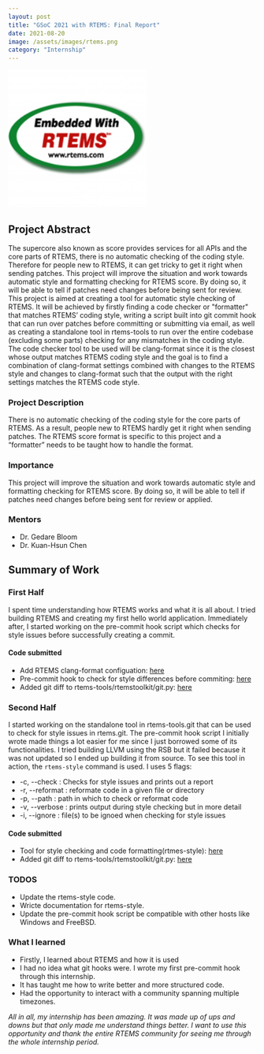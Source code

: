 ```yaml
---
layout: post
title: "GSoC 2021 with RTEMS: Final Report"
date: 2021-08-20
image: /assets/images/rtems.png
category: "Internship"
---
```



<div class="text-center">
  <img src="/assets/images/rtems.png" class="rounded w-50 mb-10" style="max-width:70%; max-height:70%" alt="Building Code">
</div>


## Project Abstract
The supercore also known as score provides services for all APIs and the core parts of RTEMS, there is no automatic checking of the coding style. Therefore for people new to RTEMS, it can get tricky to get it right when sending patches. This project will improve the situation and work towards automatic style and formatting checking for RTEMS score. By doing so, it will be able to tell if patches need changes before being sent for review.
This project is aimed at creating a tool for automatic style checking of RTEMS. It will be achieved by firstly finding a code checker or "formatter" that matches RTEMS’ coding style, writing a script built into git commit hook that can run over patches before committing or submitting via email, as well as creating a standalone tool in rtems-tools to run over the entire codebase (excluding some parts) checking for any mismatches in the coding style.
The code checker tool to be used will be clang-format since it is the closest whose output matches RTEMS coding style and the goal is to find a combination of clang-format settings combined with changes to the RTEMS style and changes to clang-format such that the output with the right settings matches the RTEMS code style.


### Project Description
There is no automatic checking of the coding style for the core parts of RTEMS. As a result, people new to RTEMS hardly get it right when sending patches. The RTEMS score format is specific to this project and a “formatter” needs to be taught how to handle the format.


### Importance
This project will improve the situation and work towards automatic style and formatting checking for RTEMS score. By doing so, it will be able to tell if patches need changes before being sent for review or applied.


### Mentors
* Dr. Gedare Bloom
* Dr. Kuan-Hsun Chen


## Summary of Work
### First Half
I spent time understanding how RTEMS works and what it is all about. I tried building RTEMS and creating my first hello world application. Immediately after, I started working on the pre-commit hook script which checks for style issues before successfully creating a commit.
#### Code submitted
* Add RTEMS clang-format configuation: [here](https://github.com/Idadelveloper/rtems/commit/cff8ff75b1a4d2f9ee708c0adbf5f215ae0c9e6b)
* Pre-commit hook to check for style differences before commiting: [here](https://github.com/Idadelveloper/rtems/blob/master/hooks/pre-commit)
* Added git diff to rtems-tools/rtemstoolkit/git.py: [here](https://github.com/Idadelveloper/rtems-tools/commit/d20d04deba83aa9ca6778959b7f94eb399de3651)


### Second Half
I started working on the standalone tool in rtems-tools.git that can be used to check for style issues in rtems.git. The pre-commit hook script I initially wrote made things a lot easier for me since I just borrowed some of its functionalities. I tried building LLVM using the RSB but it failed because it was not updated so I ended up building it from source. To see this tool in action, the `rtems-style` command is used. I uses 5 flags:
* -c, --check : Checks for style issues and prints out a report
* -r, --reformat : reformate code in a given file or directory
*  -p, --path : path in which to check or reformat code
*  -v, --verbose : prints output during style checking but in more detail
*  -i, --ignore : file(s) to be ignoed when checking for style issues
#### Code submitted
* Tool for style checking and code formatting(rtmes-style): [here](https://github.com/Idadelveloper/rtems-tools/commit/9960110e06559a9881d9a36b2fd0f962b4554ae5)
* Added git diff to rtems-tools/rtemstoolkit/git.py: [here](https://github.com/Idadelveloper/rtems-tools/commit/d20d04deba83aa9ca6778959b7f94eb399de3651)


### TODOS
* Update the rtems-style code.
* Wricte documentation for rtems-style.
* Update the pre-commit hook script  be compatible with other hosts like Windows and FreeBSD.


### What I learned
* Firstly, I learned about RTEMS and how it is used
* I had no idea what git hooks were. I wrote my first pre-commit hook through this internship.
* It has taught me how to write better and more structured code.
* Had the opportunity to interact with a community spanning multiple timezones.


*All in all, my internship has been amazing. It was made up of ups and downs but that only made me understand things better. I want to use this opportunity and thank the entire RTEMS community for seeing me through the whole internship period.*



